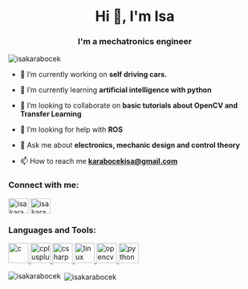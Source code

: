 <h1 align="center">Hi 👋, I'm Isa</h1>
<h3 align="center">I'm a mechatronics engineer</h3>



<p align="left"> <img src="https://komarev.com/ghpvc/?username=isakarabocek&label=Profile%20views&color=0e75b6&style=flat" alt="isakarabocek" /> </p>

- 🔭 I’m currently working on **self driving cars.**

- 🌱 I’m currently learning **artificial intelligence with python**

- 👯 I’m looking to collaborate on **basic tutorials about OpenCV and Transfer Learning**

- 🤝 I’m looking for help with **ROS**

- 💬 Ask me about **electronics, mechanic design and control theory**

- 📫 How to reach me **karabocekisa@gmail.com**

<p align="left">
<h3 align="left">Connect with me:</h3>
<a href="www.linkedin.com/in/isa-karaböcek-138969143" target="blank"><img align="center" src="https://cdn.jsdelivr.net/npm/simple-icons@3.0.1/icons/linkedin.svg" alt="i̇sa karaböcek" height="30" width="40" /></a>
<a href="https://www.youtube.com/channel/UCav6--EFkccYeIBh_RkOF7Q" target="blank"><img align="center" src="https://cdn.jsdelivr.net/npm/simple-icons@3.0.1/icons/youtube.svg" alt="i̇sa karaböcek" height="30" width="40" /></a>
</p>

<h3 align="left">Languages and Tools:</h3>
<p align="left"> <a href="https://www.cprogramming.com/" target="_blank"> <img src="https://devicons.github.io/devicon/devicon.git/icons/c/c-original.svg" alt="c" width="40" height="40"/> </a> <a href="https://www.w3schools.com/cpp/" target="_blank"> <img src="https://devicons.github.io/devicon/devicon.git/icons/cplusplus/cplusplus-original.svg" alt="cplusplus" width="40" height="40"/> </a> <a href="https://www.w3schools.com/cs/" target="_blank"> <img src="https://devicons.github.io/devicon/devicon.git/icons/csharp/csharp-original.svg" alt="csharp" width="40" height="40"/> </a> <a href="https://www.linux.org/" target="_blank"> <img src="https://devicons.github.io/devicon/devicon.git/icons/linux/linux-original.svg" alt="linux" width="40" height="40"/> </a> <a href="https://opencv.org/" target="_blank"> <img src="https://www.vectorlogo.zone/logos/opencv/opencv-icon.svg" alt="opencv" width="40" height="40"/> </a> <a href="https://www.python.org" target="_blank"> <img src="https://devicons.github.io/devicon/devicon.git/icons/python/python-original.svg" alt="python" width="40" height="40"/> </a> </p>

<p><img align="left" src="https://github-readme-stats.vercel.app/api/top-langs/?username=isakarabocek&layout=compact" alt="isakarabocek" /></p>

<p>&nbsp;<img align="center" src="https://github-readme-stats.vercel.app/api?username=isakarabocek&show_icons=true" alt="isakarabocek" /></p>
